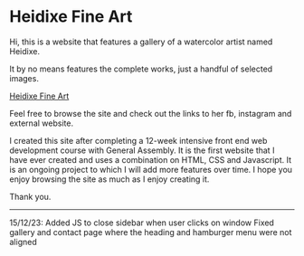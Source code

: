 # Heidixe Fine Art

Hi, this is a website that features a gallery of a watercolor artist named Heidixe.

It by no means features the complete works, just a handful of selected images.

<a href=https://wojjygithub.github.io/Final-Assessment/>Heidixe Fine Art<a>

Feel free to browse the site and check out the links to her fb, instagram and external website.

I created this site after completing a 12-week intensive front end web development course with General Assembly.
It is the first website that I have ever created and uses a combination on HTML, CSS and Javascript.
It is an ongoing project to which I will add more features over time.
I hope you enjoy browsing the site as much as I enjoy creating it.

Thank you.


----------------------------------------------------------------------
15/12/23: Added JS to close sidebar when user clicks on window
Fixed gallery and contact page where the heading and hamburger menu were not aligned
